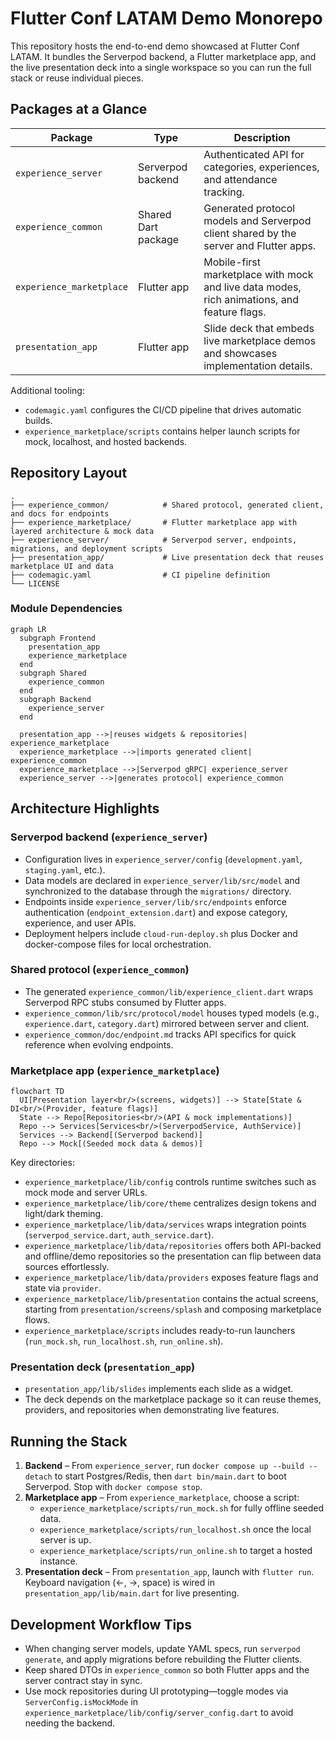 # Flutter Conf LATAM Demo Monorepo

This repository hosts the end-to-end demo showcased at Flutter Conf LATAM. It bundles the Serverpod backend, a Flutter marketplace app, and the live presentation deck into a single workspace so you can run the full stack or reuse individual pieces.

## Packages at a Glance

| Package | Type | Description |
| --- | --- | --- |
| `experience_server` | Serverpod backend | Authenticated API for categories, experiences, and attendance tracking. |
| `experience_common` | Shared Dart package | Generated protocol models and Serverpod client shared by the server and Flutter apps. |
| `experience_marketplace` | Flutter app | Mobile-first marketplace with mock and live data modes, rich animations, and feature flags. |
| `presentation_app` | Flutter app | Slide deck that embeds live marketplace demos and showcases implementation details. |

Additional tooling:

- `codemagic.yaml` configures the CI/CD pipeline that drives automatic builds.
- `experience_marketplace/scripts` contains helper launch scripts for mock, localhost, and hosted backends.

## Repository Layout

```
.
├── experience_common/            # Shared protocol, generated client, and docs for endpoints
├── experience_marketplace/       # Flutter marketplace app with layered architecture & mock data
├── experience_server/            # Serverpod server, endpoints, migrations, and deployment scripts
├── presentation_app/             # Live presentation deck that reuses marketplace UI and data
├── codemagic.yaml                # CI pipeline definition
└── LICENSE
```

### Module Dependencies

```mermaid
graph LR
  subgraph Frontend
    presentation_app
    experience_marketplace
  end
  subgraph Shared
    experience_common
  end
  subgraph Backend
    experience_server
  end

  presentation_app -->|reuses widgets & repositories| experience_marketplace
  experience_marketplace -->|imports generated client| experience_common
  experience_marketplace -->|Serverpod gRPC| experience_server
  experience_server -->|generates protocol| experience_common
```

## Architecture Highlights

### Serverpod backend (`experience_server`)
- Configuration lives in `experience_server/config` (`development.yaml`, `staging.yaml`, etc.).
- Data models are declared in `experience_server/lib/src/model` and synchronized to the database through the `migrations/` directory.
- Endpoints inside `experience_server/lib/src/endpoints` enforce authentication (`endpoint_extension.dart`) and expose category, experience, and user APIs.
- Deployment helpers include `cloud-run-deploy.sh` plus Docker and docker-compose files for local orchestration.

### Shared protocol (`experience_common`)
- The generated `experience_common/lib/experience_client.dart` wraps Serverpod RPC stubs consumed by Flutter apps.
- `experience_common/lib/src/protocol/model` houses typed models (e.g., `experience.dart`, `category.dart`) mirrored between server and client.
- `experience_common/doc/endpoint.md` tracks API specifics for quick reference when evolving endpoints.

### Marketplace app (`experience_marketplace`)

```mermaid
flowchart TD
  UI[Presentation layer<br/>(screens, widgets)] --> State[State & DI<br/>(Provider, feature flags)]
  State --> Repo[Repositories<br/>(API & mock implementations)]
  Repo --> Services[Services<br/>(ServerpodService, AuthService)]
  Services --> Backend[(Serverpod backend)]
  Repo --> Mock[(Seeded mock data & demos)]
```

Key directories:

- `experience_marketplace/lib/config` controls runtime switches such as mock mode and server URLs.
- `experience_marketplace/lib/core/theme` centralizes design tokens and light/dark theming.
- `experience_marketplace/lib/data/services` wraps integration points (`serverpod_service.dart`, `auth_service.dart`).
- `experience_marketplace/lib/data/repositories` offers both API-backed and offline/demo repositories so the presentation can flip between data sources effortlessly.
- `experience_marketplace/lib/data/providers` exposes feature flags and state via `provider`.
- `experience_marketplace/lib/presentation` contains the actual screens, starting from `presentation/screens/splash` and composing marketplace flows.
- `experience_marketplace/scripts` includes ready-to-run launchers (`run_mock.sh`, `run_localhost.sh`, `run_online.sh`).

### Presentation deck (`presentation_app`)
- `presentation_app/lib/slides` implements each slide as a widget.
- The deck depends on the marketplace package so it can reuse themes, providers, and repositories when demonstrating live features.


## Running the Stack

1. **Backend** – From `experience_server`, run `docker compose up --build --detach` to start Postgres/Redis, then `dart bin/main.dart` to boot Serverpod. Stop with `docker compose stop`.
2. **Marketplace app** – From `experience_marketplace`, choose a script:
   - `experience_marketplace/scripts/run_mock.sh` for fully offline seeded data.
   - `experience_marketplace/scripts/run_localhost.sh` once the local server is up.
   - `experience_marketplace/scripts/run_online.sh` to target a hosted instance.
3. **Presentation deck** – From `presentation_app`, launch with `flutter run`. Keyboard navigation (←, →, space) is wired in `presentation_app/lib/main.dart` for live presenting.

## Development Workflow Tips

- When changing server models, update YAML specs, run `serverpod generate`, and apply migrations before rebuilding the Flutter clients.
- Keep shared DTOs in `experience_common` so both Flutter apps and the server contract stay in sync.
- Use mock repositories during UI prototyping—toggle modes via `ServerConfig.isMockMode` in `experience_marketplace/lib/config/server_config.dart` to avoid needing the backend.

